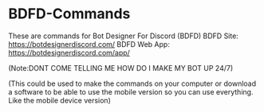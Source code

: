 # BDFD-Commands
These are commands for Bot Designer For Discord (BDFD)
BDFD Site: https://botdesignerdiscord.com/ 
BDFD Web App: https://botdesignerdiscord.com/app/

(Note:DONT COME TELLING ME HOW DO I MAKE MY BOT UP 24/7)

(This could be used to make the commands on your computer or download a software to be able to use the mobile version so you can use everything. Like the mobile device version)
